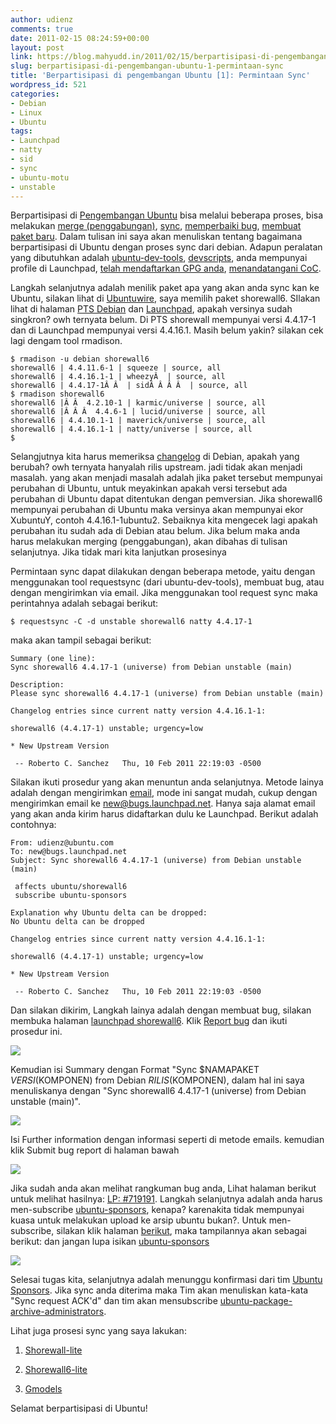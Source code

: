 ```yaml
---
author: udienz
comments: true
date: 2011-02-15 08:24:59+00:00
layout: post
link: https://blog.mahyudd.in/2011/02/15/berpartisipasi-di-pengembangan-ubuntu-1-permintaan-sync.html
slug: berpartisipasi-di-pengembangan-ubuntu-1-permintaan-sync
title: 'Berpartisipasi di pengembangan Ubuntu [1]: Permintaan Sync'
wordpress_id: 521
categories:
- Debian
- Linux
- Ubuntu
tags:
- Launchpad
- natty
- sid
- sync
- ubuntu-motu
- unstable
---
```


Berpartisipasi di [Pengembangan Ubuntu](https://wiki.ubuntu.com/UbuntuDevelopment) bisa melalui beberapa proses, bisa melakukan [merge (penggabungan)](https://wiki.ubuntu.com/UbuntuDevelopment/Merging), [sync](https://wiki.ubuntu.com/SyncRequestProcess), [memperbaiki bug](https://wiki.ubuntu.com/HelpingWithBugs), [membuat paket baru](https://wiki.ubuntu.com/UbuntuDevelopment/NewPackages). Dalam tulisan ini saya akan menuliskan tentang bagaimana berpartisipasi di Ubuntu dengan proses sync dari debian. Adapun peralatan yang dibutuhkan adalah [ubuntu-dev-tools](http://packages.ubuntu.com/search?keywords=ubuntu-dev-tools), [devscripts](http://packages.ubuntu.com/search?keywords=devscripts), anda mempunyai profile di Launchpad, [telah mendaftarkan GPG anda](https://launchpad.net/+help/openpgp-keys.html), [menandatangani CoC](https://help.ubuntu.com/community/GnuPrivacyGuardHowto).

Langkah selanjutnya adalah menilik paket apa yang akan anda sync kan ke Ubuntu, silakan lihat di [Ubuntuwire](http://qa.ubuntuwire.com/multidistrotools/universe.html#outdatedinB), saya memilih paket shorewall6. SIlakan lihat di halaman [PTS Debian](http://packages.qa.debian.org/s/shorewall6.html) dan [Launchpad](https://launchpad.net/ubuntu/+source/shorewall6), apakah versinya sudah singkron? owh ternyata belum. Di PTS shorewall mempunyai versi 4.4.17-1 dan di Launchpad mempunyai versi 4.4.16.1. Masih belum yakin? silakan cek lagi dengam tool rmadison.

    
    $ rmadison -u debian shorewall6
    shorewall6 | 4.4.11.6-1 | squeeze | source, all
    shorewall6 | 4.4.16.1-1 | wheezyÂ  | source, all
    shorewall6 | 4.4.17-1Â Â  | sidÂ Â Â Â  | source, all
    $ rmadison shorewall6
    shorewall6 |Â Â  4.2.10-1 | karmic/universe | source, all
    shorewall6 |Â Â Â  4.4.6-1 | lucid/universe | source, all
    shorewall6 | 4.4.10.1-1 | maverick/universe | source, all
    shorewall6 | 4.4.16.1-1 | natty/universe | source, all
    $


Selangjutnya kita harus memeriksa [changelog](http://packages.debian.org/changelogs/pool/main/s/shorewall6/current/changelog) di Debian, apakah yang berubah? owh ternyata hanyalah rilis upstream. jadi tidak akan menjadi masalah. yang akan menjadi masalah adalah jika paket tersebut mempunyai perubahan di Ubuntu, untuk meyakinkan apakah versi tersebut ada perubahan di Ubuntu dapat ditentukan dengan pemversian. Jika shorewall6 mempunyai perubahan di Ubuntu maka versinya akan mempunyai ekor XubuntuY, contoh 4.4.16.1-1ubuntu2. Sebaiknya kita mengecek lagi apakah perubahan itu sudah ada di Debian atau belum. Jika belum maka anda harus melakukan merging (penggabungan), akan dibahas di tulisan selanjutnya. Jika tidak mari kita lanjutkan prosesinya

Permintaan sync dapat dilakukan dengan beberapa metode, yaitu dengan menggunakan tool requestsync (dari ubuntu-dev-tools), membuat bug, atau dengan mengirimkan via email. Jika menggunakan tool request sync maka perintahnya adalah sebagai berikut:

    
    $ requestsync -C -d unstable shorewall6 natty 4.4.17-1


maka akan tampil sebagai berikut:

    
    Summary (one line):
    Sync shorewall6 4.4.17-1 (universe) from Debian unstable (main)
    
    Description:
    Please sync shorewall6 4.4.17-1 (universe) from Debian unstable (main)
    
    Changelog entries since current natty version 4.4.16.1-1:
    
    shorewall6 (4.4.17-1) unstable; urgency=low
    
    * New Upstream Version
    
     -- Roberto C. Sanchez   Thu, 10 Feb 2011 22:19:03 -0500


Silakan ikuti prosedur yang akan menuntun anda selanjutnya. Metode lainya adalah dengan mengirimkan [email](https://help.launchpad.net/Bugs/EmailInterface), mode ini sangat mudah, cukup dengan mengirimkan email ke new@bugs.launchpad.net. Hanya saja alamat email yang akan anda kirim harus didaftarkan dulu ke Launchpad. Berikut adalah contohnya:

    
    From: udienz@ubuntu.com
    To: new@bugs.launchpad.net
    Subject: Sync shorewall6 4.4.17-1 (universe) from Debian unstable (main)
    
     affects ubuntu/shorewall6
     subscribe ubuntu-sponsors
    
    Explanation why Ubuntu delta can be dropped:
    No Ubuntu delta can be dropped
    
    Changelog entries since current natty version 4.4.16.1-1:
    
    shorewall6 (4.4.17-1) unstable; urgency=low
    
    * New Upstream Version
    
     -- Roberto C. Sanchez   Thu, 10 Feb 2011 22:19:03 -0500


Dan silakan dikirim, Langkah lainya adalah dengan membuat bug, silakan membuka halaman [launchpad shorewall6](https://bugs.launchpad.net/ubuntu/+source/shorewall6/). Klik [Report bug](https://bugs.launchpad.net/ubuntu/+source/shorewall6/+filebug) dan ikuti prosedur ini.


[![](http://tripledin.files.wordpress.com/2011/02/gambar-layar-2.png)](http://tripledin.files.wordpress.com/2011/02/gambar-layar-2.png)







Kemudian isi Summary dengan Format "Sync $NAMAPAKET $VERSI ($KOMPONEN) from Debian $RILIS ($KOMPONEN), dalam hal ini saya menuliskanya dengan "Sync shorewall6 4.4.17-1 (universe) from Debian unstable (main)".







[](http://tripledin.files.wordpress.com/2011/02/gambar-layar.png)[![](http://tripledin.files.wordpress.com/2011/02/gambar-layar.png)](http://tripledin.files.wordpress.com/2011/02/gambar-layar.png)


Isi Further information dengan informasi seperti di metode emails. kemudian klik Submit bug report di halaman bawah


[![](http://tripledin.files.wordpress.com/2011/02/gambar-layar-1.png)](http://tripledin.files.wordpress.com/2011/02/gambar-layar-1.png)




Jika sudah anda akan melihat rangkuman bug anda, Lihat halaman berikut untuk melihat hasilnya: [LP: #719191](https://bugs.launchpad.net/ubuntu/+source/shorewall6/+bug/719191). Langkah selanjutnya adalah anda harus men-subscribe [ubuntu-sponsors](https://launchpad.net/~ubuntu-sponsors), kenapa? karenakita tidak mempunyai kuasa untuk melakukan upload ke arsip ubuntu bukan?. Untuk men-subscribe, silakan klik halaman [berikut](https://bugs.launchpad.net/ubuntu/+source/shorewall6/+bug/719191/+addsubscriber), maka tampilannya akan sebagai berikut: dan jangan lupa isikan [ubuntu-sponsors](https://launchpad.net/~ubuntu-sponsors)







[![](http://tripledin.files.wordpress.com/2011/02/gambar-layar-3.png)](http://tripledin.files.wordpress.com/2011/02/gambar-layar-3.png)


Selesai tugas kita, selanjutnya adalah menunggu konfirmasi dari tim [Ubuntu Sponsors](https://launchpad.net/~ubuntu-sponsors). Jika sync anda diterima maka Tim akan menuliskan kata-kata "Sync request ACK'd" dan tim akan mensubscribe [ubuntu-package-archive-administrators](https://launchpad.net/~ubuntu-archive).

Lihat juga prosesi sync yang saya lakukan:



	
  1. [Shorewall-lite
](https://bugs.launchpad.net/ubuntu/+source/shorewall-lite/+bug/717811)

	
  2. [Shorewall6-lite](https://bugs.launchpad.net/ubuntu/+source/shorewall6-lite/+bug/717812)

	
  3. [Gmodels](https://bugs.launchpad.net/ubuntu/+source/gmodels/+bug/707053)


Selamat berpartisipasi di Ubuntu!
